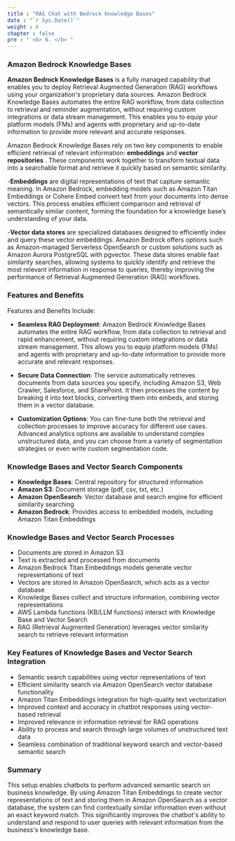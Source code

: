 ```yaml
---
title : "RAG Chat with Bedrock Knowledge Bases"
date : "`r Sys.Date()`"
weight : 6
chapter : false
pre : " <b> 6. </b> "
---
```

### Amazon Bedrock Knowledge Bases
**Amazon Bedrock Knowledge Bases** is a fully managed capability that enables you to deploy Retrieval Augmented Generation (RAG) workflows using your organization's proprietary data sources. Amazon Bedrock Knowledge Bases automates the entire RAG workflow, from data collection to retrieval and reminder augmentation, without requiring custom integrations or data stream management. This enables you to equip your platform models (FMs) and agents with proprietary and up-to-date information to provide more relevant and accurate responses.

Amazon Bedrock Knowledge Bases rely on two key components to enable efficient retrieval of relevant information: **embeddings** and **vector repositories** . These components work together to transform textual data into a searchable format and retrieve it quickly based on semantic similarity.

-**Embeddings** are digital representations of text that capture semantic meaning. In Amazon Bedrock, embedding models such as Amazon Titan Embeddings or Cohere Embed convert text from your documents into dense vectors. This process enables efficient comparison and retrieval of semantically similar content, forming the foundation for a knowledge base’s understanding of your data.

-**Vector data stores** are specialized databases designed to efficiently index and query these vector embeddings. Amazon Bedrock offers options such as Amazon-managed Serverless OpenSearch or custom solutions such as Amazon Aurora PostgreSQL with pgvector. These data stores enable fast similarity searches, allowing systems to quickly identify and retrieve the most relevant information in response to queries, thereby improving the performance of Retrieval Augmented Generation (RAG) workflows.

### Features and Benefits
Features and Benefits Include:

- **Seamless RAG Deployment**: Amazon Bedrock Knowledge Bases automates the entire RAG workflow, from data collection to retrieval and rapid enhancement, without requiring custom integrations or data stream management. This allows you to equip platform models (FMs) and agents with proprietary and up-to-date information to provide more accurate and relevant responses.

- **Secure Data Connection**: The service automatically retrieves documents from data sources you specify, including Amazon S3, Web Crawler, Salesforce, and SharePoint. It then processes the content by breaking it into text blocks, converting them into embeds, and storing them in a vector database.

- **Customization Options**: You can fine-tune both the retrieval and collection processes to improve accuracy for different use cases. Advanced analytics options are available to understand complex unstructured data, and you can choose from a variety of segmentation strategies or even write custom segmentation code.

### Knowledge Bases and Vector Search Components
- **Knowledge Bases**: Central repository for structured information
- **Amazon S3**: Document storage (pdf, csv, txt, etc.)
- **Amazon OpenSearch**: Vector database and search engine for efficient similarity searching
- **Amazon Bedrock**: Provides access to embedded models, including Amazon Titan Embeddings

### Knowledge Bases and Vector Search Processes
- Documents are stored in Amazon S3
- Text is extracted and processed from documents
- Amazon Bedrock Titan Embeddings models generate vector representations of text
- Vectors are stored in Amazon OpenSearch, which acts as a vector database
- Knowledge Bases collect and structure information, combining vector representations
- AWS Lambda functions (KB/LLM functions) interact with Knowledge Base and Vector Search
- RAG (Retrieval Augmented Generation) leverages vector similarity search to retrieve relevant information

### Key Features of Knowledge Bases and Vector Search Integration
- Semantic search capabilities using vector representations of text
- Efficient similarity search via Amazon OpenSearch vector database functionality
- Amazon Titan Embeddings integration for high-quality text vectorization
- Improved context and accuracy in chatbot responses using vector-based retrieval
- Improved relevance in information retrieval for RAG operations
- Ability to process and search through large volumes of unstructured text data
- Seamless combination of traditional keyword search and vector-based semantic search

### Summary
This setup enables chatbots to perform advanced semantic search on business knowledge. By using Amazon Titan Embeddings to create vector representations of text and storing them in Amazon OpenSearch as a vector database, the system can find contextually similar information even without an exact keyword match. This significantly improves the chatbot's ability to understand and respond to user queries with relevant information from the business's knowledge base.